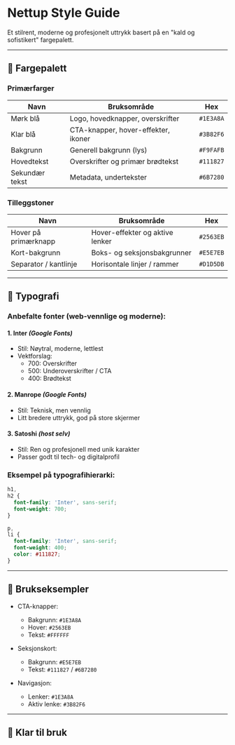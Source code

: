# Nettup Style Guide

Et stilrent, moderne og profesjonelt uttrykk basert på en "kald og sofistikert" fargepalett.

---

## 🌈 Fargepalett

### Primærfarger

| Navn           | Bruksområde                         | Hex       |
| -------------- | ----------------------------------- | --------- |
| Mørk blå       | Logo, hovedknapper, overskrifter    | `#1E3A8A` |
| Klar blå       | CTA-knapper, hover-effekter, ikoner | `#3B82F6` |
| Bakgrunn       | Generell bakgrunn (lys)             | `#F9FAFB` |
| Hovedtekst     | Overskrifter og primær brødtekst    | `#111827` |
| Sekundær tekst | Metadata, undertekster              | `#6B7280` |

### Tilleggstoner

| Navn                  | Bruksområde                     | Hex       |
| --------------------- | ------------------------------- | --------- |
| Hover på primærknapp  | Hover-effekter og aktive lenker | `#2563EB` |
| Kort-bakgrunn         | Boks- og seksjonsbakgrunner     | `#E5E7EB` |
| Separator / kantlinje | Horisontale linjer / rammer     | `#D1D5DB` |

---

## 📄 Typografi

### Anbefalte fonter (web-vennlige og moderne):

#### 1. **Inter** _(Google Fonts)_

- Stil: Nøytral, moderne, lettlest
- Vektforslag:
  - 700: Overskrifter
  - 500: Underoverskrifter / CTA
  - 400: Brødtekst

#### 2. **Manrope** _(Google Fonts)_

- Stil: Teknisk, men vennlig
- Litt bredere uttrykk, god på store skjermer

#### 3. **Satoshi** _(host selv)_

- Stil: Ren og profesjonell med unik karakter
- Passer godt til tech- og digitalprofil

### Eksempel på typografihierarki:

```css
h1,
h2 {
  font-family: 'Inter', sans-serif;
  font-weight: 700;
}

p,
li {
  font-family: 'Inter', sans-serif;
  font-weight: 400;
  color: #111827;
}
```

---

## 📍 Brukseksempler

- CTA-knapper:
  - Bakgrunn: `#1E3A8A`
  - Hover: `#2563EB`
  - Tekst: `#FFFFFF`

- Seksjonskort:
  - Bakgrunn: `#E5E7EB`
  - Tekst: `#111827` / `#6B7280`

- Navigasjon:
  - Lenker: `#1E3A8A`
  - Aktiv lenke: `#3B82F6`

---

## 🚀 Klar til bruk
